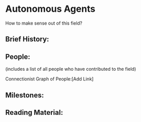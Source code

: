 # Autonomous Agents
How to make sense out of this field?

## Brief History:


## People: 
(includes a list of all people who have contributed to the field)

Connectionist Graph of People:[Add Link]

## Milestones:

## Reading Material: 
